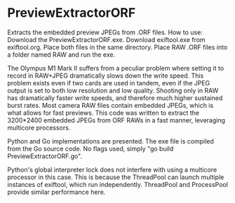 # PreviewExtractorORF
Extracts the embedded preview JPEGs from .ORF files.
How to use:
  Download the PreviewExtractorORF.exe.
  Download exiftool.exe from exiftool.org.
  Place both files in the same directory.
  Place RAW .ORF files into a folder named RAW and run the exe.

The Olympus M1 Mark II suffers from a peculiar problem where setting it to record in RAW+JPEG dramatically slows down the write speed.
This problem exists even if two cards are used in tandem, even if the JPEG output is set to both low resolution and low quality.
Shooting only in RAW has dramatically faster write speeds, and therefore much higher sustained burst rates.
Most camera RAW files contain embedded JPEGs, which is what allows for fast previews.
This code was written to extract the 3200*2400 embedded JPEGs from ORF RAWs in a fast manner, leveraging multicore processors.

Python and Go implementations are presented. The exe file is compiled from the Go source code. No flags used, simply "go build PreviewExtractorORF.go".

Python's global interpreter lock does not interfere with using a multicore processor in this case. This is because the ThreadPool can launch multiple instances of exiftool, which run independently. ThreadPool and ProcessPool provide similar performance here.
